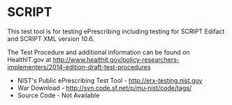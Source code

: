 SCRIPT
======

This test tool is for testing ePrescribing including testing for SCRIPT Edifact
and SCRIPT XML version 10.6.

The Test Procedure and additional information can be found on HealthIT.gov at
http://www.healthit.gov/policy-researchers-implementers/2014-edition-draft-test-procedures


+ NIST's Public ePrescribing Test Tool - http://erx-testing.nist.gov
+ War Download - http://svn.code.sf.net/p/mu-nist/code/tags/
+ Source Code - Not Available
